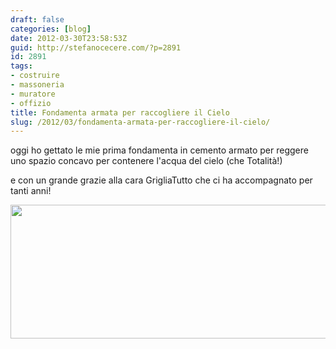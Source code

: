 ```yaml
---
draft: false
categories: [blog]
date: 2012-03-30T23:58:53Z
guid: http://stefanocecere.com/?p=2891
id: 2891
tags:
- costruire
- massoneria
- muratore
- offizio
title: Fondamenta armata per raccogliere il Cielo
slug: /2012/03/fondamenta-armata-per-raccogliere-il-cielo/
---
```


oggi ho gettato le mie prima fondamenta in cemento armato per reggere uno spazio concavo per contenere l'acqua del cielo (che Totalità!)

e con un grande grazie alla cara GrigliaTutto che ci ha accompagnato per tanti anni!

<img class="aligncenter size-full wp-image-2892" title="fondamenta-armata" src="http://stefanocecere.com/wp-content/uploads/sites/3/2012/03/fondamenta-armata.jpg" alt="" width="600" height="214" srcset="http://stefanocecere.com/wp-content/uploads/sites/3/2012/03/fondamenta-armata.jpg 600w, http://stefanocecere.com/wp-content/uploads/sites/3/2012/03/fondamenta-armata-300x107.jpg 300w" sizes="(max-width: 600px) 100vw, 600px" />

&nbsp;